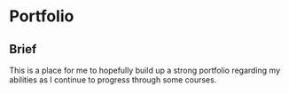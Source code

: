 # Portfolio
## Brief
This is a place for me to hopefully build up a strong portfolio regarding my abilities as I continue to progress through some courses.